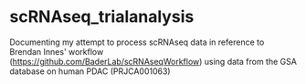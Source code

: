 # scRNAseq_trialanalysis
Documenting my attempt to process scRNAseq data in reference to Brendan Innes' workflow (https://github.com/BaderLab/scRNAseqWorkflow) using data from the GSA database on human PDAC (PRJCA001063)

